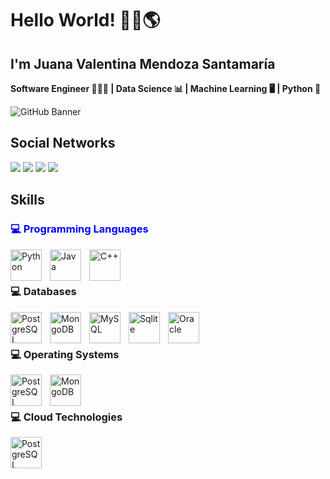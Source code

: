 # Hello World! 👋🏻🌎 
## I'm Juana Valentina Mendoza Santamaría 
**Software Engineer 👩🏻‍💻 | Data Science 📊 | Machine Learning 🖥️ | Python 🐍**

![GitHub Banner](https://github.com/shimadasoftware/shimadasoftware/assets/73977456/486d0ae7-3f86-4ceb-acc4-30c06e003de1)

## Social Networks
[![](https://img.shields.io/badge/Juana%20Valentina%20Mendoza%20Santamar%C3%ADa-blue?style=flat&logo=linkedin&logoColor=white)](https://www.linkedin.com/in/juanavmendozas) 
[![](https://img.shields.io/badge/Juana%20Valentina%20Mendoza%20Santamar%C3%ADa-red?style=flat&logo=Gmail&logoColor=white)](mailto:juana.mendoz4@gmail.com) 
[![](https://img.shields.io/badge/Instagram-@el__buen__ayer-ff69b4?style=flat&logo=instagram)](https://instagram.com/el_buen_ayer?igshid=OGQ5ZDc2ODk2ZA==) 
[![](https://img.shields.io/badge/Find%20me%20on-GitHub-black?style=flat&logo=github)](https://github.com/shimadasoftware)

## Skills 

<h3 style="color:blue;">💻 Programming Languages</h3> 
<div>
          <img align="left" alt="Python" width="50px" style="padding-right:10px;" src="https://cdn.jsdelivr.net/gh/devicons/devicon/icons/python/python-original-wordmark.svg"/>
          <img align="left" alt="Java" width="50px" style="padding-right:10px;" 
          src="https://cdn.jsdelivr.net/gh/devicons/devicon/icons/java/java-original-wordmark.svg"/>
          <img align="left" alt="C++" width="50px" style="padding-right:10px;" 
          src="https://cdn.jsdelivr.net/gh/devicons/devicon/icons/cplusplus/cplusplus-original.svg"/>
</div>
<br><br>
<h3>💻 Databases</h3> 
<div>
          <img align="left" alt="PostgreSQL" width="50px" style="padding-right:10px;" 
          src="https://cdn.jsdelivr.net/gh/devicons/devicon/icons/postgresql/postgresql-original-wordmark.svg"/>
          <img align="left" alt="MongoDB" width="50px" style="padding-right:10px;" 
          src="https://cdn.jsdelivr.net/gh/devicons/devicon/icons/mongodb/mongodb-original-wordmark.svg"/>
          <img align="left" alt="MySQL" width="50px" style="padding-right:10px;" 
          src="https://cdn.jsdelivr.net/gh/devicons/devicon/icons/mysql/mysql-original-wordmark.svg"/>  
          <img align="left" alt="Sqlite" width="50px" style="padding-right:10px;" 
          src="https://cdn.jsdelivr.net/gh/devicons/devicon/icons/sqlite/sqlite-original-wordmark.svg"/>
          <img align="left" alt="Oracle" width="50px" style="padding-right:10px;" 
          src="https://cdn.jsdelivr.net/gh/devicons/devicon/icons/oracle/oracle-original.svg"/>  
</div>
<br><br>
<h3>💻 Operating Systems</h3> 
<div>
          <img align="left" alt="PostgreSQL" width="50px" style="padding-right:10px;" 
          src="https://cdn.jsdelivr.net/gh/devicons/devicon/icons/linux/linux-original.svg" />
          <img align="left" alt="MongoDB" width="50px" style="padding-right:10px;" 
          src="https://cdn.jsdelivr.net/gh/devicons/devicon/icons/windows8/windows8-original.svg" />
</div>
<br><br>
<h3>💻 Cloud Technologies</h3> 
<div>
          <img align="left" alt="PostgreSQL" width="50px" style="padding-right:10px;" 
          src="https://cdn.jsdelivr.net/gh/devicons/devicon/icons/amazonwebservices/amazonwebservices-original-wordmark.svg"/>
</div>
<br><br>




          
